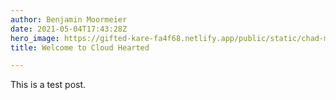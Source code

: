 ```yaml
---
author: Benjamin Moormeier
date: 2021-05-04T17:43:28Z
hero_image: https://gifted-kare-fa4f68.netlify.app/public/static/chad-madden-ogiozhnb1qm-unsplash.jpg
title: Welcome to Cloud Hearted

---
```

This is a test post.